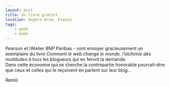 ```yaml
---
layout: post
title: Un livre gratuit.
location: Angers Area, France
tags:
    - geek
    - book
---
```


Pearson et l’Atelier BNP Paribas - vont envoyer gracieusement un exemplaire du livre *Comment le web change le monde, l’alchimie des multitudes* à tous les blogueurs qui en feront la demande.  
Dans cette économie qui se cherche la contrepartie honorable pourrait-être que ceux et celles qui le reçoivent en parlent sur leur blog…  
  
Remiii
